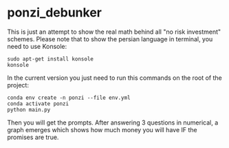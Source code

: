 # ponzi_debunker
This is just an attempt to show the real math behind all "no risk investment" schemes. Please note that to show the persian language in terminal, you need to use Konsole:
```shell
sudo apt-get install konsole
konsole
```
In the current version you just need to run this commands on the root of the project:
```shell
conda env create -n ponzi --file env.yml
conda activate ponzi
python main.py
```

Then you will get the prompts. After answering 3 questions in numerical, a graph emerges which shows how much money you will have IF the promises are true.
